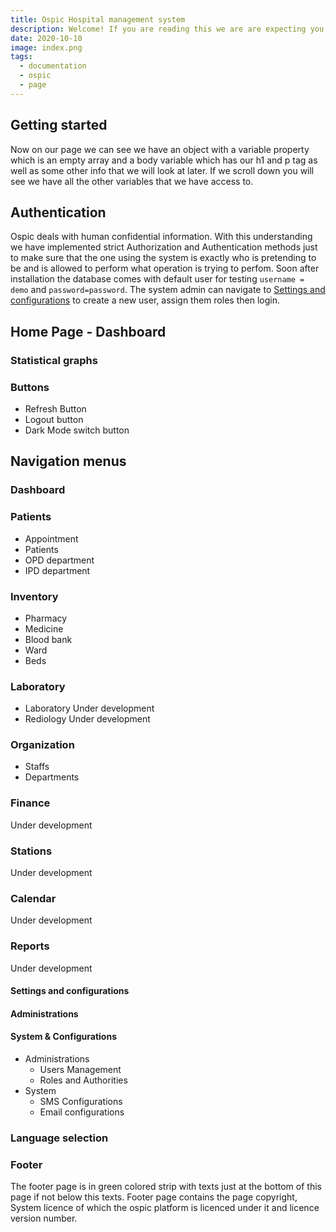 ```yaml
---
title: Ospic Hospital management system 
description: Welcome! If you are reading this we are are expecting you have come accross Ospic HMS in one way or another
date: 2020-10-10
image: index.png
tags:
  - documentation
  - ospic
  - page
---
```


## Getting started

Now on our page we can see we have an object with a variable property which is an empty array and a body variable which has our h1 and p tag as well as some other info that we will look at later. If we scroll down you will see we have all the other variables that we have access to.

## Authentication

Ospic deals with human confidential information. With this understanding we have implemented strict Authorization and Authentication methods just to make sure that the one using the system is exactly who is pretending to be and is allowed to perform what operation is trying to perfom. Soon after installation the database comes with default user for testing `username = demo` and `password=password`. The system admin can navigate to [Settings and configurations](/docs#settings-and-configurations) to create a new user, assign them roles then login.
## Home Page - Dashboard

### Statistical graphs
### Buttons
 - Refresh Button
 - Logout button
 - Dark Mode switch button


## Navigation menus
### Dashboard
### Patients
  - Appointment
  - Patients
  - OPD department
  - IPD department
### Inventory
  - Pharmacy
  - Medicine 
  - Blood bank
  - Ward 
  - Beds
### Laboratory
  - Laboratory
  Under development
  - Rediology
  Under development
### Organization
 - Staffs 
 - Departments
### Finance
  Under development
### Stations
  Under development
### Calendar
  Under development
### Reports
  Under development
#### Settings and configurations
#### Administrations
#### System & Configurations
 - Administrations
   - Users Management
   - Roles and Authorities
 - System
   - SMS Configurations
   - Email configurations


### Language selection

### Footer 
The footer page is in green colored strip with texts just at the bottom of this page if not below this texts. Footer page contains the page copyright, System licence of which the ospic platform is licenced under it and licence version number.